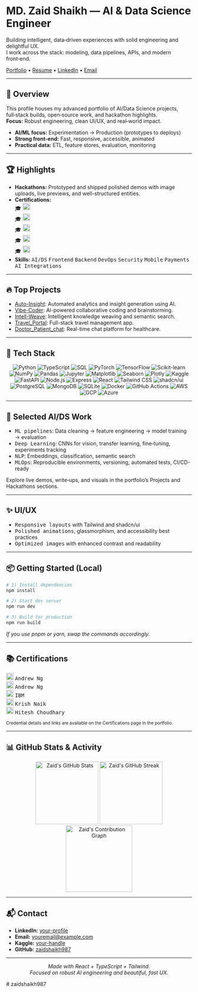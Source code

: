 # MD. Zaid Shaikh — AI & Data Science Engineer

Building intelligent, data‑driven experiences with solid engineering and delightful UX.  
I work across the stack: modeling, data pipelines, APIs, and modern front‑end.

[Portfolio](#) • [Resume](#) • [LinkedIn](#) • [Email](mailto:youremail@example.com)

---

## 🚀 Overview

This profile houses my advanced portfolio of AI/Data Science projects, full‑stack builds, open‑source work, and hackathon highlights.  
**Focus:** Robust engineering, clean UI/UX, and real‑world impact.

- **AI/ML focus:** Experimentation → Production (prototypes to deploys)
- **Strong front‑end:** Fast, responsive, accessible, animated
- **Practical data:** ETL, feature stores, evaluation, monitoring

---

## 🏆 Highlights

- **Hackathons:** Prototyped and shipped polished demos with image uploads, live previews, and well-structured entities.
- **Certifications:**  
  <kbd>🎓</kbd> <img src="https://img.shields.io/badge/Coursera-Machine%20Learning%20Specialization-blue?logo=Coursera&logoColor=white" height="20">  
  <kbd>🎓</kbd> <img src="https://img.shields.io/badge/Coursera-Deep%20Learning%20Specialization-blue?logo=Coursera&logoColor=white" height="20">  
  <kbd>🎓</kbd> <img src="https://img.shields.io/badge/Coursera-IBM%20Data%20Science%20Professional%20Certificate-blue?logo=IBM&logoColor=white" height="20">  
  <kbd>🎓</kbd> <img src="https://img.shields.io/badge/Udemy-DS/ML/AI%20Bootcamp-orange?logo=Udemy&logoColor=white" height="20">  
  <kbd>🎓</kbd> <img src="https://img.shields.io/badge/Udemy-Complete%20Web%20Dev-orange?logo=Udemy&logoColor=white" height="20">  
- **Skills:** <kbd>AI/DS</kbd> <kbd>Frontend</kbd> <kbd>Backend</kbd> <kbd>DevOps</kbd> <kbd>Security</kbd> <kbd>Mobile</kbd> <kbd>Payments</kbd> <kbd>AI Integrations</kbd>

---

## 🔥 Top Projects

- [Auto-Insight](https://github.com/zaidshaikh987/Auto-Insight): Automated analytics and insight generation using AI.
- [Vibe-Coder](https://github.com/zaidshaikh987/Vibe-Coder): AI-powered collaborative coding and brainstorming.
- [Intell-Weave](https://github.com/zaidshaikh987/Intell-Weave): Intelligent knowledge weaving and semantic search.
- [Travel_Portal](https://github.com/zaidshaikh987/Travel_Portal): Full-stack travel management app.
- [Doctor_Patient_chat](https://github.com/zaidshaikh987/Doctor_Patient_chat): Real-time chat platform for healthcare.

---

## 🔧 Tech Stack

<div align="center">

<!-- Languages -->
<img alt="Python" src="https://img.shields.io/badge/-Python-3776AB?logo=python&logoColor=white&style=flat-square" />
<img alt="TypeScript" src="https://img.shields.io/badge/-TypeScript-3178c6?logo=typescript&logoColor=white&style=flat-square" />
<img alt="SQL" src="https://img.shields.io/badge/-SQL-336791?logo=postgresql&logoColor=white&style=flat-square" />

<!-- AI/ML -->
<img alt="PyTorch" src="https://img.shields.io/badge/-PyTorch-EE4C2C?logo=pytorch&logoColor=white&style=flat-square" />
<img alt="TensorFlow" src="https://img.shields.io/badge/-TensorFlow-FF6F00?logo=tensorflow&logoColor=white&style=flat-square" />
<img alt="Scikit-learn" src="https://img.shields.io/badge/-Scikit--learn-F7931E?logo=scikit-learn&logoColor=white&style=flat-square" />
<img alt="NumPy" src="https://img.shields.io/badge/-NumPy-013243?logo=numpy&logoColor=white&style=flat-square" />
<img alt="Pandas" src="https://img.shields.io/badge/-Pandas-150458?logo=pandas&logoColor=white&style=flat-square" />

<!-- Data -->
<img alt="Jupyter" src="https://img.shields.io/badge/-Jupyter-F37626?logo=jupyter&logoColor=white&style=flat-square" />
<img alt="Matplotlib" src="https://img.shields.io/badge/-Matplotlib-11557C?logo=matplotlib&logoColor=white&style=flat-square" />
<img alt="Seaborn" src="https://img.shields.io/badge/-Seaborn-3776AB?logo=python&logoColor=white&style=flat-square" />
<img alt="Plotly" src="https://img.shields.io/badge/-Plotly-3F4F75?logo=plotly&logoColor=white&style=flat-square" />
<img alt="Kaggle" src="https://img.shields.io/badge/-Kaggle-20BEFF?logo=kaggle&logoColor=white&style=flat-square" />

<!-- Backend -->
<img alt="FastAPI" src="https://img.shields.io/badge/-FastAPI-009688?logo=fastapi&logoColor=white&style=flat-square" />
<img alt="Node.js" src="https://img.shields.io/badge/-Node.js-339933?logo=node.js&logoColor=white&style=flat-square" />
<img alt="Express" src="https://img.shields.io/badge/-Express-000000?logo=express&logoColor=white&style=flat-square" />

<!-- Frontend -->
<img alt="React" src="https://img.shields.io/badge/-React-20232A?logo=react&logoColor=61DAFB&style=flat-square" />
<img alt="Tailwind CSS" src="https://img.shields.io/badge/-Tailwind%20CSS-38B2AC?logo=tailwind-css&logoColor=white&style=flat-square" />
<img alt="shadcn/ui" src="https://img.shields.io/badge/-shadcn/ui-18181B?logo=vercel&logoColor=white&style=flat-square" />

<!-- Databases -->
<img alt="PostgreSQL" src="https://img.shields.io/badge/-PostgreSQL-4169E1?logo=postgresql&logoColor=white&style=flat-square" />
<img alt="MongoDB" src="https://img.shields.io/badge/-MongoDB-47A248?logo=mongodb&logoColor=white&style=flat-square" />
<img alt="SQLite" src="https://img.shields.io/badge/-SQLite-003B57?logo=sqlite&logoColor=white&style=flat-square" />

<!-- DevOps -->
<img alt="Docker" src="https://img.shields.io/badge/-Docker-2496ED?logo=docker&logoColor=white&style=flat-square" />
<img alt="GitHub Actions" src="https://img.shields.io/badge/-GitHub%20Actions-2088FF?logo=github-actions&logoColor=white&style=flat-square" />

<!-- Cloud -->
<img alt="AWS" src="https://img.shields.io/badge/-AWS-232F3E?logo=amazon-aws&logoColor=white&style=flat-square" />
<img alt="GCP" src="https://img.shields.io/badge/-GCP-4285F4?logo=google-cloud&logoColor=white&style=flat-square" />
<img alt="Azure" src="https://img.shields.io/badge/-Azure-0078D4?logo=microsoft-azure&logoColor=white&style=flat-square" />

</div>

---

## 🧪 Selected AI/DS Work

- <kbd>ML pipelines</kbd>: Data cleaning → feature engineering → model training → evaluation
- <kbd>Deep Learning</kbd>: CNNs for vision, transfer learning, fine‑tuning, experiments tracking
- <kbd>NLP</kbd>: Embeddings, classification, semantic search
- <kbd>MLOps</kbd>: Reproducible environments, versioning, automated tests, CI/CD-ready

Explore live demos, write‑ups, and visuals in the portfolio’s Projects and Hackathons sections.

---

## ✨ UI/UX

- <kbd>Responsive layouts</kbd> with Tailwind and shadcn/ui
- <kbd>Polished animations</kbd>, glassmorphism, and accessibility best practices
- <kbd>Optimized images</kbd> with enhanced contrast and readability

---

## 📦 Getting Started (Local)

```bash
# 1) Install dependencies
npm install

# 2) Start dev server
npm run dev

# 3) Build for production
npm run build
```
*If you use pnpm or yarn, swap the commands accordingly.*

---

## 📚 Certifications

<span>
  <img src="https://img.shields.io/badge/Coursera-Machine%20Learning%20Specialization-blue?logo=Coursera&logoColor=white" height="20" />
  <kbd>Andrew Ng</kbd>
</span>
<br>
<span>
  <img src="https://img.shields.io/badge/Coursera-Deep%20Learning%20Specialization-blue?logo=Coursera&logoColor=white" height="20" />
  <kbd>Andrew Ng</kbd>
</span>
<br>
<span>
  <img src="https://img.shields.io/badge/Coursera-IBM%20Data%20Science%20Professional%20Certificate-blue?logo=IBM&logoColor=white" height="20" />
  <kbd>IBM</kbd>
</span>
<br>
<span>
  <img src="https://img.shields.io/badge/Udemy-DS/ML/AI%20Bootcamp-orange?logo=Udemy&logoColor=white" height="20" />
  <kbd>Krish Naik</kbd>
</span>
<br>
<span>
  <img src="https://img.shields.io/badge/Udemy-Complete%20Web%20Dev-orange?logo=Udemy&logoColor=white" height="20" />
  <kbd>Hitesh Choudhary</kbd>
</span>

<sub>Credential details and links are available on the Certifications page in the portfolio.</sub>

---

## 📊 GitHub Stats & Activity

<p align="center">
  <img src="https://github-readme-stats.vercel.app/api?username=zaidshaikh987&show_icons=true&theme=radical" alt="Zaid's GitHub Stats" height="170" />
  <img src="https://github-readme-streak-stats.herokuapp.com/?user=zaidshaikh987&theme=radical" alt="Zaid's GitHub Streak" height="170" />
  <br>
  <img src="https://github-readme-activity-graph.vercel.app/graph?username=zaidshaikh987&theme=react-dark" alt="Zaid's Contribution Graph" height="180" />
</p>

---

## 📬 Contact

- **LinkedIn:** [your-profile](#)
- **Email:** [youremail@example.com](mailto:youremail@example.com)
- **Kaggle:** [your-handle](#)
- **GitHub:** [zaidshaikh987](https://github.com/zaidshaikh987)

---

<p align="center">
  <em>Made with React + TypeScript + Tailwind.<br>
  Focused on robust AI engineering and beautiful, fast UX.</em>
</p>
#   z a i d s h a i k h 9 8 7  
 
